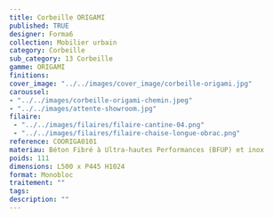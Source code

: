 ```yaml
---
title: Corbeille ORIGAMI 
published: TRUE
designer: Forma6
collection: Mobilier urbain
category: Corbeille
sub_category: 13 Corbeille
gamme: ORIGAMI
finitions: 
cover_image: "../../images/cover_image/corbeille-origami.jpg"
caroussel: 
- "../../images/corbeille-origami-chemin.jpeg"
- "../../images/attente-showroom.jpg"
filaire: 
 - "../../images/filaires/filaire-cantine-04.png"
 - "../../images/filaires/filaire-chaise-longue-obrac.png"
reference: COORIGA0101
materiau: Béton Fibré à Ultra-hautes Performances (BFUP) et inox
poids: 111
dimensions: L500 x P445 H1024
format: Monobloc
traitement: ""
tags: 
description: ""
---
```

